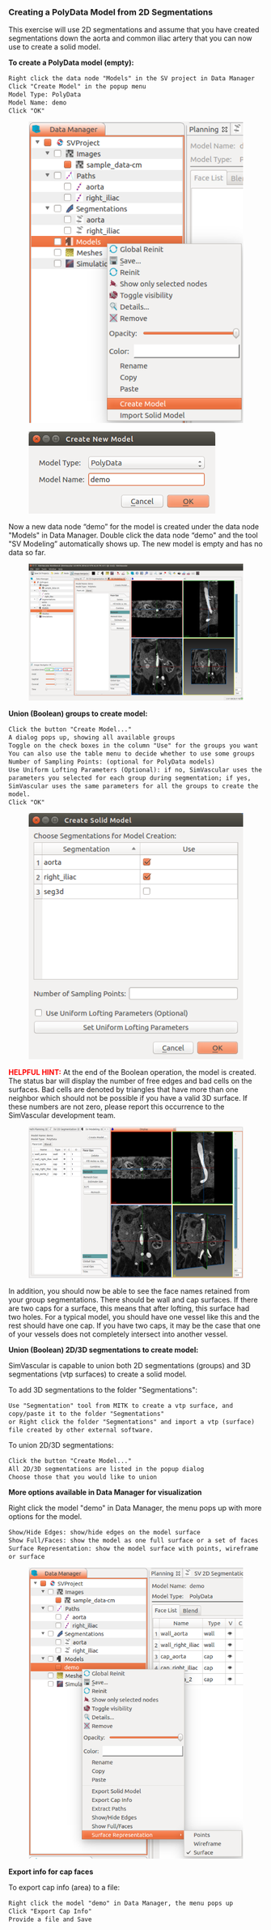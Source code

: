 ### Creating a PolyData Model from 2D Segmentations ###

This exercise will use 2D segmentations and assume that you have created segmentations down the aorta and common iliac artery that you can now use to create a solid model.
 
**To create a PolyData model (empty):**

	Right click the data node "Models" in the SV project in Data Manager
	Click "Create Model" in the popup menu
	Model Type: PolyData
	Model Name: demo
	Click "OK"

<figure>
  <img class="svImg svImgSm"  src="/documentation/modeling/imgs/polydata/createemptymodel.png"> 
  <figcaption class="svCaption" ></figcaption>
</figure>

<figure>
  <img class="svImg svImgSm"  src="/documentation/modeling/imgs/polydata/createmodeldialog.png"> 
  <figcaption class="svCaption" ></figcaption>
</figure>

Now a new data node “demo” for the model is created under the data node "Models" in Data Manager. Double click the data node “demo" and the tool "SV Modeling” automatically shows up. The new model is empty and has no data so far. 

<figure>
  <img class="svImg svImgXl"  src="/documentation/modeling/imgs/polydata/emptymodel.png"> 
  <figcaption class="svCaption" ></figcaption>
</figure>

**Union (Boolean) groups to create model:**

	Click the button "Create Model..."
	A dialog pops up, showing all available groups
	Toggle on the check boxes in the column "Use" for the groups you want
	You can also use the table menu to decide whether to use some groups 
	Number of Sampling Points: (optional for PolyData models)
	Use Uniform Lofting Parameters (Optional): if no, SimVascular uses the parameters you selected for each group during segmentation; if yes, SimVascular uses the same parameters for all the groups to create the model.
	Click "OK"

<figure>
  <img class="svImg svImgSm"  src="/documentation/modeling/imgs/polydata/uniondialog.png"> 
  <figcaption class="svCaption" ></figcaption>
</figure>

<font color="red">**HELPFUL HINT:** </font> 
At the end of the Boolean operation, the model is created. The status bar will display the number of free edges and bad cells on the surfaces. Bad cells are denoted by triangles that have more than one neighbor which should not be possible if you have a valid 3D surface. If these numbers are not zero, please report this occurrence to the SimVascular development team.


<figure>
  <img class="svImg svImgLg"  src="/documentation/modeling/imgs/polydata/polydatamodel.png"> 
  <figcaption class="svCaption" ></figcaption>
</figure>

In addition, you should now be able to see the face names retained from your group segmentations. There should be wall and cap surfaces. If there are two caps for a surface, this means that after lofting, this surface had two holes. For a typical model, you should have one vessel like this and the rest should have one cap. If you have two caps, it may be the case that one of your vessels does not completely intersect into another vessel.


**Union (Boolean) 2D/3D segmentations to create model:**

SimVascular is capable to union both 2D segmentations (groups) and 3D segmentations (vtp surfaces) to create a solid model. 

To add 3D segmentations to the folder "Segmentations":

	Use "Segmentation" tool from MITK to create a vtp surface, and copy/paste it to the folder "Segmentations"
	or Right click the folder "Segmentations" and import a vtp (surface) file created by other external software.

To union 2D/3D segmentations:

	Click the button "Create Model..."
	All 2D/3D segmentations are listed in the popup dialog
	Choose those that you would like to union

**More options available in Data Manager for visualization**

Right click the model "demo" in Data Manager, the menu pops up with more options for the model.

	Show/Hide Edges: show/hide edges on the model surface
	Show Full/Faces: show the model as one full surface or a set of faces
	Surface Representation: show the model surface with points, wireframe or surface

<figure>
  <img class="svImg svImgSm"  src="/documentation/modeling/imgs/polydata/datamenuformodel.png"> 
  <figcaption class="svCaption" ></figcaption>
</figure>

**Export info for cap faces**

To export cap info (area) to a file: 

	Right click the model "demo" in Data Manager, the menu pops up
	Click "Export Cap Info"
	Provide a file and Save



